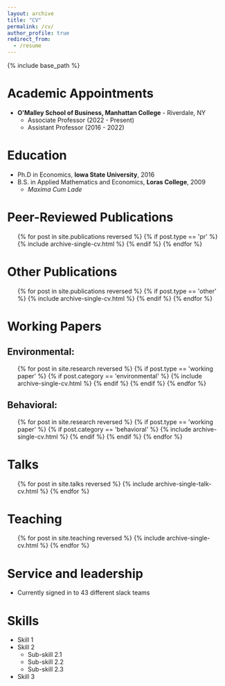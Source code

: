 ```yaml
---
layout: archive
title: "CV"
permalink: /cv/
author_profile: true
redirect_from:
  - /resume
---
```


<!-- Google tag (gtag.js) -->
<script async src="https://www.googletagmanager.com/gtag/js?id=G-Q95WSVMDNZ"></script>
<script>
  window.dataLayer = window.dataLayer || [];
  function gtag(){dataLayer.push(arguments);}
  gtag('js', new Date());

  gtag('config', 'G-Q95WSVMDNZ');
</script>

{% include base_path %}

Academic Appointments
======

* __O'Malley School of Business, Manhattan College__ - Riverdale, NY <br>
  * Associate Professor (2022 - Present) 
  * Assistant Professor (2016 - 2022)

Education
======
* Ph.D in Economics, __Iowa State University__, 2016
* B.S. in Applied Mathematics and Economics, __Loras College__, 2009
  * _Maxima Cum Lade_



Peer-Reviewed Publications
======
  <ol reversed>{% for post in site.publications reversed %}
    {% if post.type == 'pr' %}
    {% include archive-single-cv.html %}
    {% endif %} 
  {% endfor %}</ol>
  
Other Publications
======
  <ul>{% for post in site.publications reversed %}
    {% if post.type == 'other' %}
    {% include archive-single-cv.html %}
    {% endif %} 
  {% endfor %}</ul>
   
Working Papers
=====

## Environmental: 
  <ul>{% for post in site.research reversed %}
    {% if post.type == 'working paper' %}
        {% if post.category == 'environmental' %}
        {% include archive-single-cv.html %}
        {% endif %}
    {% endif %} 
  {% endfor %}</ul>

## Behavioral: 
  <ul>{% for post in site.research reversed %}
    {% if post.type == 'working paper' %}
        {% if post.category == 'behavioral' %}
        {% include archive-single-cv.html %}
        {% endif %}
    {% endif %} 
  {% endfor %}</ul>


Talks
======
  <ul>{% for post in site.talks reversed %}
    {% include archive-single-talk-cv.html  %}
  {% endfor %}</ul>
  
Teaching
======
  <ul>{% for post in site.teaching reversed %}
    {% include archive-single-cv.html %}
  {% endfor %}</ul>
  
Service and leadership
======
* Currently signed in to 43 different slack teams


Skills
======
* Skill 1
* Skill 2
  * Sub-skill 2.1
  * Sub-skill 2.2
  * Sub-skill 2.3
* Skill 3